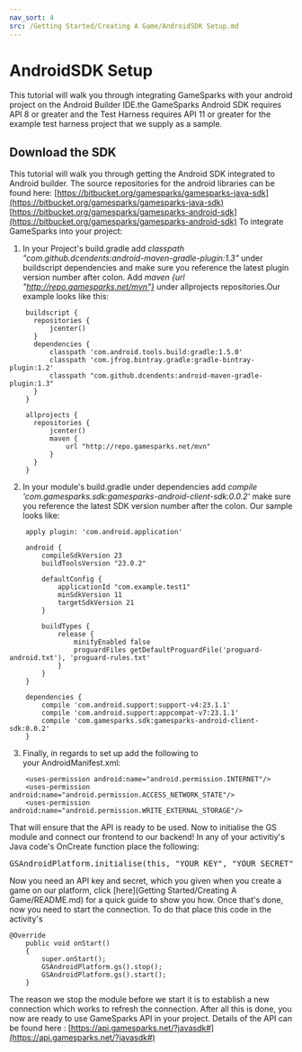 ```yaml
---
nav_sort: 4
src: /Getting Started/Creating A Game/AndroidSDK Setup.md
---
```


# AndroidSDK Setup

This tutorial will walk you through integrating GameSparks with your android project on the Android Builder IDE.the GameSparks Android SDK requires API 8 or greater and the Test Harness requires API 11 or greater for the example test harness project that we supply as a sample.

## Download the SDK

This tutorial will walk you through getting the Android SDK integrated to Android builder. The source repositories for the android libraries can be found here: [https://bitbucket.org/gamesparks/gamesparks-java-sdk](https://bitbucket.org/gamesparks/gamesparks-java-sdk) [https://bitbucket.org/gamesparks/gamesparks-android-sdk](https://bitbucket.org/gamesparks/gamesparks-android-sdk) To integrate GameSparks into your project:

1.  In your Project's build.gradle add *classpath "com.github.dcendents:android-maven-gradle-plugin:1.3"* under buildscript dependencies and make sure you reference the latest plugin version number after colon. Add *maven {url "http://repo.gamesparks.net/mvn"}* under allprojects repositories.Our example looks like this:

```
    buildscript {
      repositories {
          jcenter()
      }
      dependencies {
          classpath 'com.android.tools.build:gradle:1.5.0'
          classpath 'com.jfrog.bintray.gradle:gradle-bintray-plugin:1.2'
          classpath "com.github.dcendents:android-maven-gradle-plugin:1.3"
      }
    }

    allprojects {
      repositories {
          jcenter()
          maven {
              url "http://repo.gamesparks.net/mvn"
          }
      }
    }
```

2.  In your module's build.gradle under dependencies add *compile 'com.gamesparks.sdk:gamesparks-android-client-sdk:0.0.2'* make sure you reference the latest SDK version number after the colon. Our sample looks like:

```
    apply plugin: 'com.android.application'

    android {
        compileSdkVersion 23
        buildToolsVersion "23.0.2"

        defaultConfig {
            applicationId "com.example.test1"
            minSdkVersion 11
            targetSdkVersion 21
        }

        buildTypes {
            release {
                minifyEnabled false
                proguardFiles getDefaultProguardFile('proguard-android.txt'), 'proguard-rules.txt'
            }
        }
    }

    dependencies {
        compile 'com.android.support:support-v4:23.1.1'
        compile 'com.android.support:appcompat-v7:23.1.1'
        compile 'com.gamesparks.sdk:gamesparks-android-client-sdk:0.0.2'
    }
```

3.  Finally, in regards to set up add the following to your AndroidManifest.xml:
```
    <uses-permission android:name="android.permission.INTERNET"/>
    <uses-permission android:name="android.permission.ACCESS_NETWORK_STATE"/>
    <uses-permission android:name="android.permission.WRITE_EXTERNAL_STORAGE"/>
```
That will ensure that the API is ready to be used. Now to initialise the GS module and connect our frontend to our backend! In any of your activitiy's Java code's OnCreate function place the following:

<pre>GSAndroidPlatform.initialise(this, "YOUR KEY", "YOUR SECRET", false, true);</pre>

Now you need an API key and secret, which you given when you create a game on our platform, click [here](Getting Started/Creating A Game/README.md) for a quick guide to show you how. Once that's done, now you need to start the connection. To do that place this code in the activity's

```
@Override
	public void onStart()
	{
		super.onStart();
		GSAndroidPlatform.gs().stop();
		GSAndroidPlatform.gs().start();
	}
```

The reason we stop the module before we start it is to establish a new connection which works to refresh the connection. After all this is done, you now are ready to use GameSparks API in your project. Details of the API can be found here : [https://api.gamesparks.net/?javasdk#](https://api.gamesparks.net/?javasdk#)

